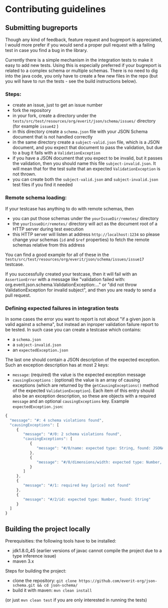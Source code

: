 # Contributing guidelines


## Submitting bugreports


Though any kind of feedback, feature request and bugreport is appreciated, I would more prefer if you would send a proper
pull request with a failing test in case you find a bug in the library.

Currently there is a simple mechanism in the integration tests to make it easy to add new tests. Using this is especially
preferred if your bugreport is related to a complex schema or multiple schemas. There is no need to dig into the java code,
you only have to create a few new files in the repo (but you will have to run the tests - see the build instructions below).

### Steps:
 * create an issue, just to get an issue number
 * fork the repository
 * in your fork, create a directory under the `tests/src/test/resources/org/everit/json/schema/issues/` directory (for example `issue42` )
 * in this directory create a `schema.json` file with your JSON Schema document that is not handled correctly
 * in the same directory create a `subject-valid.json` file, which is a JSON document, and you expect that document to pass
the validation, but due to a bug it fails with a `ValidationException`
 * if you have a JSON document that you expect to be invalid, but it passes the validation, then you should name this file `subject-invalid.json`.
It will mean that for the test suite that an expected `ValidationException` is not thrown.
 * you can create both the `subject-valid.json` and `subject-invalid.json` test files if you find it needed


### Remote schema loading:
If your testcase has anything to do with remote schemas, then
 * you can put those schemas under the `yourIssueDir/remotes/` directory
 * the `yourIssueDir/remotes/` directory will act as the document root of a HTTP server during test execution
 * this HTTP server will listen at address `http://localhost:1234` so please change your schemas (`id` and `$ref` properties)
to fetch the remote schemas relative from this address

You can find a good example for all of these in the `tests/src/test/resources/org/everit/json/schema/issues/issue17` testcase.

If you successfully created your testcase, then it will fail with an `AssertionError` with a message like
"validation failed with: org.everit.json.schema.ValidationException:..." or "did not throw ValidationException for invalid subject",
and then you are ready to send a pull request.

### Defining expected failures in integration tests

In some cases the error you want to report is not about "if a given json is valid against a schema", but instead an inproper validation failure report to be tested. In such case you can create a testcase which contains:
* a `schema.json`
* a `subject-invalid.json`
* an `expectedException.json`

The last one should contain a JSON description of the expected exception. Such an exception description has at most 2 keys:
* `message`: (required) the value is the expected exception message
* `causingExceptions` : (optional) the value is an array of causing exceptions (which are returned by the `ġetCausingExceptions()` method of the expected `ValidationException`). Each item of this entry should also be an exception description, so these are objects with a required `message` and an optional `causingExceptions` key. Example `expectedException.json`:

```js
{
  "message": "#: 4 schema violations found",
  "causingExceptions": [
     {
        "message": "#/0: 2 schema violations found",
        "causingExceptions": [
           {
              "message": "#/0/name: expected type: String, found: JSONArray"
           },
           {
              "message": "#/0/dimensions/width: expected type: Number, found: String"
           }
        ]
     },
     {
        "message": "#/1: required key [price] not found"
     },
     {
        "message": "#/2/id: expected type: Number, found: String"
     }
  ]
}
```

## Building the project locally

Prerequisities: the following tools have to be installed:
* jdk1.8.0_45 (earlier versions of javac cannot compile the project due to a type inference issue)
* maven 3.x


Steps for building the project:
* clone the repository: `git clone https://github.com/everit-org/json-schema.git && cd json-schema/`
* build it with maven: `mvn clean install`

(or just `mvn clean test` if you are only interested in running the tests)
